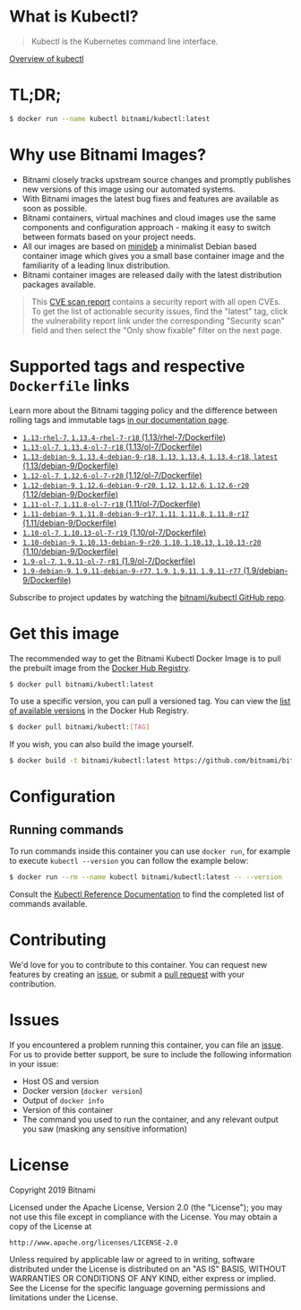 
# What is Kubectl?

> Kubectl is the Kubernetes command line interface.

[Overview of kubectl](https://kubernetes.io/docs/reference/kubectl/overview/)

# TL;DR;

```bash
$ docker run --name kubectl bitnami/kubectl:latest
```

# Why use Bitnami Images?

* Bitnami closely tracks upstream source changes and promptly publishes new versions of this image using our automated systems.
* With Bitnami images the latest bug fixes and features are available as soon as possible.
* Bitnami containers, virtual machines and cloud images use the same components and configuration approach - making it easy to switch between formats based on your project needs.
* All our images are based on [minideb](https://github.com/bitnami/minideb) a minimalist Debian based container image which gives you a small base container image and the familiarity of a leading linux distribution.
* Bitnami container images are released daily with the latest distribution packages available.


> This [CVE scan report](https://quay.io/repository/bitnami/kubectl?tab=tags) contains a security report with all open CVEs. To get the list of actionable security issues, find the "latest" tag, click the vulnerability report link under the corresponding "Security scan" field and then select the "Only show fixable" filter on the next page.

# Supported tags and respective `Dockerfile` links

Learn more about the Bitnami tagging policy and the difference between rolling tags and immutable tags [in our documentation page](https://docs.bitnami.com/containers/how-to/understand-rolling-tags-containers/).


* [`1.13-rhel-7`, `1.13.4-rhel-7-r18` (1.13/rhel-7/Dockerfile)](https://github.com/bitnami/bitnami-docker-kubectl/blob/1.13.4-rhel-7-r18/1.13/rhel-7/Dockerfile)
* [`1.13-ol-7`, `1.13.4-ol-7-r18` (1.13/ol-7/Dockerfile)](https://github.com/bitnami/bitnami-docker-kubectl/blob/1.13.4-ol-7-r18/1.13/ol-7/Dockerfile)
* [`1.13-debian-9`, `1.13.4-debian-9-r18`, `1.13`, `1.13.4`, `1.13.4-r18`, `latest` (1.13/debian-9/Dockerfile)](https://github.com/bitnami/bitnami-docker-kubectl/blob/1.13.4-debian-9-r18/1.13/debian-9/Dockerfile)
* [`1.12-ol-7`, `1.12.6-ol-7-r20` (1.12/ol-7/Dockerfile)](https://github.com/bitnami/bitnami-docker-kubectl/blob/1.12.6-ol-7-r20/1.12/ol-7/Dockerfile)
* [`1.12-debian-9`, `1.12.6-debian-9-r20`, `1.12`, `1.12.6`, `1.12.6-r20` (1.12/debian-9/Dockerfile)](https://github.com/bitnami/bitnami-docker-kubectl/blob/1.12.6-debian-9-r20/1.12/debian-9/Dockerfile)
* [`1.11-ol-7`, `1.11.8-ol-7-r18` (1.11/ol-7/Dockerfile)](https://github.com/bitnami/bitnami-docker-kubectl/blob/1.11.8-ol-7-r18/1.11/ol-7/Dockerfile)
* [`1.11-debian-9`, `1.11.8-debian-9-r17`, `1.11`, `1.11.8`, `1.11.8-r17` (1.11/debian-9/Dockerfile)](https://github.com/bitnami/bitnami-docker-kubectl/blob/1.11.8-debian-9-r17/1.11/debian-9/Dockerfile)
* [`1.10-ol-7`, `1.10.13-ol-7-r19` (1.10/ol-7/Dockerfile)](https://github.com/bitnami/bitnami-docker-kubectl/blob/1.10.13-ol-7-r19/1.10/ol-7/Dockerfile)
* [`1.10-debian-9`, `1.10.13-debian-9-r20`, `1.10`, `1.10.13`, `1.10.13-r20` (1.10/debian-9/Dockerfile)](https://github.com/bitnami/bitnami-docker-kubectl/blob/1.10.13-debian-9-r20/1.10/debian-9/Dockerfile)
* [`1.9-ol-7`, `1.9.11-ol-7-r81` (1.9/ol-7/Dockerfile)](https://github.com/bitnami/bitnami-docker-kubectl/blob/1.9.11-ol-7-r81/1.9/ol-7/Dockerfile)
* [`1.9-debian-9`, `1.9.11-debian-9-r77`, `1.9`, `1.9.11`, `1.9.11-r77` (1.9/debian-9/Dockerfile)](https://github.com/bitnami/bitnami-docker-kubectl/blob/1.9.11-debian-9-r77/1.9/debian-9/Dockerfile)

Subscribe to project updates by watching the [bitnami/kubectl GitHub repo](https://github.com/bitnami/bitnami-docker-kubectl).

# Get this image

The recommended way to get the Bitnami Kubectl Docker Image is to pull the prebuilt image from the [Docker Hub Registry](https://hub.docker.com/r/bitnami/kubectl).

```bash
$ docker pull bitnami/kubectl:latest
```

To use a specific version, you can pull a versioned tag. You can view the [list of available versions](https://hub.docker.com/r/bitnami/kubectl/tags/) in the Docker Hub Registry.

```bash
$ docker pull bitnami/kubectl:[TAG]
```

If you wish, you can also build the image yourself.

```bash
$ docker build -t bitnami/kubectl:latest https://github.com/bitnami/bitnami-docker-kubectl.git
```

# Configuration

## Running commands

To run commands inside this container you can use `docker run`, for example to execute `kubectl --version` you can follow the example below:

```bash
$ docker run --rm --name kubectl bitnami/kubectl:latest -- --version
```

Consult the [Kubectl Reference Documentation](https://kubernetes.io/docs/reference/generated/kubectl/kubectl-commands) to find the completed list of commands available.

# Contributing

We'd love for you to contribute to this container. You can request new features by creating an [issue](https://github.com/bitnami/bitnami-docker-kubectl/issues), or submit a [pull request](https://github.com/bitnami/bitnami-docker-kubectl/pulls) with your contribution.

# Issues

If you encountered a problem running this container, you can file an [issue](https://github.com/bitnami/bitnami-docker-kubectl/issues). For us to provide better support, be sure to include the following information in your issue:

- Host OS and version
- Docker version (`docker version`)
- Output of `docker info`
- Version of this container
- The command you used to run the container, and any relevant output you saw (masking any sensitive information)

# License

Copyright 2019 Bitnami

Licensed under the Apache License, Version 2.0 (the "License");
you may not use this file except in compliance with the License.
You may obtain a copy of the License at

    http://www.apache.org/licenses/LICENSE-2.0

Unless required by applicable law or agreed to in writing, software
distributed under the License is distributed on an "AS IS" BASIS,
WITHOUT WARRANTIES OR CONDITIONS OF ANY KIND, either express or implied.
See the License for the specific language governing permissions and
limitations under the License.

